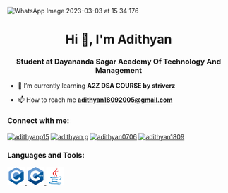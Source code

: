 ![WhatsApp Image 2023-03-03 at 15 34 176](https://github.com/user-attachments/assets/fa006c80-6979-4305-85ba-97da4679fbf3)

<h1 align="center">Hi 👋, I'm Adithyan</h1>
<h3 align="center">Student at Dayananda Sagar Academy Of Technology And Management</h3>

- 🌱 I’m currently learning **A2Z DSA COURSE by striverz**

- 📫 How to reach me **adithyan18092005@gmail.com**

<h3 align="left">Connect with me:</h3>
<p align="left">
<a href="https://twitter.com/adithyanp15" target="blank"><img align="center" src="https://raw.githubusercontent.com/rahuldkjain/github-profile-readme-generator/master/src/images/icons/Social/twitter.svg" alt="adithyanp15" height="30" width="40" /></a>
<a href="https://linkedin.com/in/adithyan p" target="blank"><img align="center" src="https://raw.githubusercontent.com/rahuldkjain/github-profile-readme-generator/master/src/images/icons/Social/linked-in-alt.svg" alt="adithyan p" height="30" width="40" /></a>
<a href="https://instagram.com/adithyan0706" target="blank"><img align="center" src="https://raw.githubusercontent.com/rahuldkjain/github-profile-readme-generator/master/src/images/icons/Social/instagram.svg" alt="adithyan0706" height="30" width="40" /></a>
<a href="https://discord.gg/adithyan1809" target="blank"><img align="center" src="https://raw.githubusercontent.com/rahuldkjain/github-profile-readme-generator/master/src/images/icons/Social/discord.svg" alt="adithyan1809" height="30" width="40" /></a>
</p>

<h3 align="left">Languages and Tools:</h3>
<p align="left"> <a href="https://www.cprogramming.com/" target="_blank" rel="noreferrer"> <img src="https://raw.githubusercontent.com/devicons/devicon/master/icons/c/c-original.svg" alt="c" width="40" height="40"/> </a> <a href="https://www.w3schools.com/cpp/" target="_blank" rel="noreferrer"> <img src="https://raw.githubusercontent.com/devicons/devicon/master/icons/cplusplus/cplusplus-original.svg" alt="cplusplus" width="40" height="40"/> </a> <a href="https://www.java.com" target="_blank" rel="noreferrer"> <img src="https://raw.githubusercontent.com/devicons/devicon/master/icons/java/java-original.svg" alt="java" width="40" height="40"/> </a> </p>
